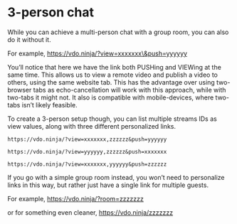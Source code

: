 # 3-person chat

While you can achieve a multi-person chat with a group room, you can also do it without it.

For example, https://vdo.ninja/?view=xxxxxxx\&push=yyyyyy

You’ll notice that here we have the link both PUSHing and VIEWing at the same time. This allows us to view a remote video and publish a video to others, using the same website tab. This has the advantage over using two-browser tabs as echo-cancellation will work with this approach, while with two-tabs it might not. It also is compatible with mobile-devices, where two-tabs isn’t likely feasible.

To create a 3-person setup though, you can list multiple streams IDs as view values, along with three different personalized links.

`https://vdo.ninja/?view=xxxxxxx,zzzzzz&push=yyyyyy`

`https://vdo.ninja/?view=yyyyyy,zzzzzz&push=xxxxxxx`

`https://vdo.ninja/?view=xxxxxxx,yyyyyy&push=zzzzzz`

If you go with a simple group room instead, you won’t need to personalize links in this way, but rather just have a single link for multiple guests.

For example, https://vdo.ninja/?room=zzzzzzz

or for something even cleaner, https://vdo.ninja/zzzzzzz
